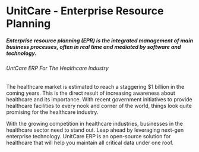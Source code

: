 # UnitCare - Enterprise Resource Planning

##### Enterprise resource planning (EPR) is the integrated management of main business processes, often in real time and mediated by software and technology.



###### UntCare ERP For The Healthcare Industry

The healthcare market is estimated to reach a staggering $1 billion in the coming years. This is the direct result of increasing awareness about healthcare and its importance. With recent government initiatives to provide healthcare facilities to every nook and corner of the world, things look quite promising for the healthcare industry.

With the growing competition in healthcare industries, businesses in the healthcare sector need to stand out. Leap ahead by leveraging next-gen enterprise technology. UnitCare ERP is an open-source solution for healthcare that will help you maintain all critical data under one roof.
